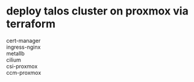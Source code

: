 # deploy talos cluster on proxmox via terraform
cert-manager  
ingress-nginx  
metallb  
cilium  
csi-proxmox  
ccm-proxmox  